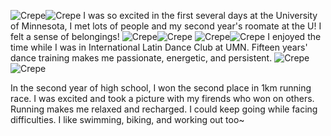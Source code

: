 ![Crepe](/assets/img/welcomeweek3.jpg)![Crepe](/assets/img/welcomeweek1.jpg)
I was so excited in the first several days at the University of Minnesota, I met lots of people and my second year's roomate at the U! I felt a sense of belongings!
![Crepe](/assets/img/roclim.jpg)![Crepe](/assets/img/roclimi.jpg)
![Crepe](/assets/img/dancefest.jpg)![Crepe](/assets/img/ncdc.jpg)
I enjoyed the time while I was in International Latin Dance Club at UMN. Fifteen years' dance training makes me passionate, energetic, and persistent.
![Crepe](/assets/img/teachiii.jpg)![Crepe](/assets/img/15561605411207_.pic.jpg)

In the second year of high school, I won the second place in 1km running race. I was excited and took a picture with my firends who won on others. Running makes me relaxed and recharged. I could keep going while facing difficulties. I like swimming, biking, and working out too~
